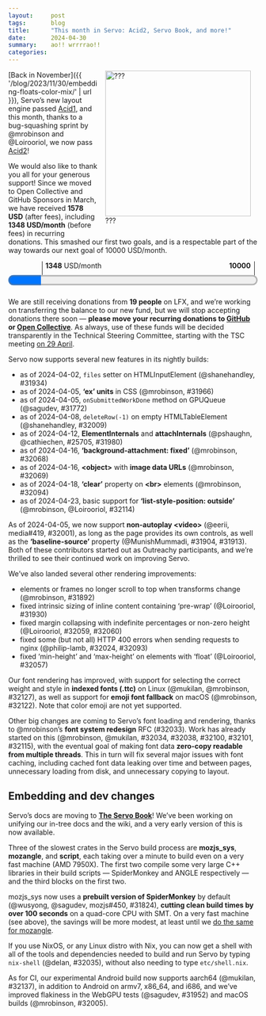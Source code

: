 ```yaml
---
layout:     post
tags:       blog
title:      "This month in Servo: Acid2, Servo Book, and more!"
date:       2024-04-30
summary:    ao!! wrrrrao!!
categories:
---
```


<figure class="_figr" style="max-width: 100%;"><a href="{{ '/img/servo-acid2-202404.png' | url }}"><img src="{{ '/img/servo-acid2-202404.png' | url }}"
    alt="???"></a>
<figcaption>???</figcaption></figure>

[Back in November]({{ '/blog/2023/11/30/embedding-floats-color-mix/' | url }}), Servo’s new layout engine passed [Acid1](http://acid1.acidtests.org), and this month, thanks to a bug-squashing sprint by @mrobinson and @Loirooriol, we now pass [Acid2](https://acid2.acidtests.org)!

<span class=_floatmin></span>We would also like to thank you all for your generous support!
Since we moved to Open Collective and GitHub Sponsors in March, we have received **1578 USD** (after fees), including **1348 USD/month** (before fees) in recurring donations.
This smashed our first two goals, and is a respectable part of the way towards our next goal of 10000 USD/month.

<figure class="_fig" style="width: 100%; margin: 1em 0;"><div class="_flex" style="height: calc(1lh + 3em); flex-flow: column nowrap; text-align: left;">
    <div style="position: relative; text-align: right;">
        <div style="position: absolute; margin-left: calc(100% * 1348 / 10000); padding-left: 0.5em;"><strong>1348</strong> USD/month</div>
        <div style="position: absolute; margin-left: calc(100% * 1348 / 10000); height: calc(1lh + 1.5em); border-left: 1px solid;"></div>
        <div style="position: absolute; margin-left: calc(100% - 0.5em); height: calc(1lh + 1.5em); border-left: 1px solid;"></div>
        <div style="padding-right: 1em;"><strong>10000</strong><!-- USD/month --></div>
    </div>
    <progress value="1348" max="10000" style="transform: scale(3); transform-origin: top left; width: calc(100% / 3);"></progress>
</div></figure>

We are still receiving donations from **19 people** on LFX, and we’re working on transferring the balance to our new fund, but we will stop accepting donations there soon — **please move your recurring donations to [GitHub](https://github.com/sponsors/servo) or [Open Collective](https://opencollective.com/servo)**.
As always, use of these funds will be decided transparently in the Technical Steering Committee, starting with the TSC meeting [on 29 April](https://github.com/servo/project/issues/85).

Servo now supports several new features in its nightly builds:

- as of 2024-04-02, `files` setter on HTMLInputElement (@shanehandley, #31934)
- as of 2024-04-05, **‘ex’ units** in CSS (@mrobinson, #31966)
- as of 2024-04-05, `onSubmittedWorkDone` method on GPUQueue (@sagudev, #31772)
- as of 2024-04-08, `deleteRow(-1)` on empty HTMLTableElement (@shanehandley, #32009)
- as of 2024-04-12, **ElementInternals** and **attachInternals** (@pshaughn, @cathiechen, #25705, #31980)
- as of 2024-04-16, **‘background-attachment: fixed’** (@mrobinson, #32068)
- as of 2024-04-16, **&lt;object>** with **image data URLs** (@mrobinson, #32069)
- as of 2024-04-18, **‘clear’** property on **&lt;br>** elements (@mrobinson, #32094)
- as of 2024-04-23, basic support for **‘list-style-position: outside’** (@mrobinson, @Loirooriol, #32114)

As of 2024-04-05, we now support **non-autoplay &lt;video>** (@eerii, media#419, #32001), as long as the page provides its own controls, as well as the **‘baseline-source’** property (@MunishMummadi, #31904, #31913).
Both of these contributors started out as Outreachy participants, and we’re thrilled to see their continued work on improving Servo.

We’ve also landed several other rendering improvements:

- elements or frames no longer scroll to top when transforms change (@mrobinson, #31892)
- fixed intrinsic sizing of inline content containing ‘pre-wrap’ (@Loirooriol, #31930)
- fixed margin collapsing with indefinite percentages or non-zero height (@Loirooriol, #32059, #32060)
- fixed some (but not all) HTTP 400 errors when sending requests to nginx (@philip-lamb, #32024, #32093)
- fixed ‘min-height’ and ‘max-height’ on elements with ‘float’ (@Loirooriol, #32057)

Our font rendering has improved, with support for selecting the correct weight and style in **indexed fonts (.ttc)** on Linux (@mukilan, @mrobinson, #32127), as well as support for **emoji font fallback** on macOS (@mrobinson, #32122).
Note that color emoji are not yet supported.

Other big changes are coming to Servo’s font loading and rendering, thanks to @mrobinson’s **font system redesign** RFC (#32033).
Work has already started on this (@mrobinson, @mukilan, #32034, #32038, #32100, #32101, #32115), with the eventual goal of making font data **zero-copy readable from multiple threads**.
This in turn will fix several major issues with font caching, including cached font data leaking over time and between pages, unnecessary loading from disk, and unnecessary copying to layout.

## Embedding and dev changes

Servo’s docs are moving to [**The Servo Book**](https://book.servo.org)!
We’ve been working on unifying our in-tree docs and the wiki, and a very early version of this is now available.

Three of the slowest crates in the Servo build process are **mozjs_sys**, **mozangle**, and **script**, each taking over a minute to build even on a very fast machine (AMD 7950X).
The first two compile some very large C++ libraries in their build scripts — SpiderMonkey and ANGLE respectively — and the third blocks on the first two.

mozjs_sys now uses a **prebuilt version of SpiderMonkey** by default (@wusyong, @sagudev, mozjs#450, #31824), **cutting clean build times by over 100 seconds** on a quad-core CPU with SMT.
On a very fast machine (see above), the savings will be more modest, at least until we [do the same for mozangle](https://github.com/servo/mozangle/pull/71#issuecomment-1878567207).

If you use NixOS, or any Linux distro with Nix, you can now get a shell with all of the tools and dependencies needed to build and run Servo by typing `nix-shell` (@delan, #32035), without also needing to type `etc/shell.nix`.

As for CI, our experimental Android build now supports aarch64 (@mukilan, #32137), in addition to Android on armv7, x86_64, and i686, and we’ve improved flakiness in the WebGPU tests (@sagudev, #31952) and macOS builds (@mrobinson, #32005).

<!--
- DONE sponsors
    - open collective: $1578.75, $1164/month, including $1000/month from one anonymous donor
        - 22 recurring donors: 5+5+5+25+10+5+10+5+5+5+10+1+25+5+5+3+5+5+10+5+5+5
        - need to calculate manually or scrape :(
    - github sponsors: $285.47(?), $184/month
        - 18 recurring donors: 100+5+1+15+1+5+5+5+5+1+5+5+1+10+5+5+5+5
        - “monthly estimated income” stat is consistent with this
    - lfx: $2464, $277/month
        - 19 recurring donors: 10+100+5+5+10+10+10+10+25+5+15+12+5+10+10+10+10+5+10
        - need to calculate manually or scrape :(
- DONE acid2
- DONE api
    - DONE video without autoplay (@eerii, media#419, servo#32001)
    - DONE files setter on HTMLInputElement (@shanehandley, #31934)
    - DONE onSubmittedWorkDone method on GPUQueue (@sagudev, #31772)
    - DONE HTMLTableElement deleteRow(-1) (@shanehandley, #32009)
    - DONE ElementInternals and attachInternals (@pshaughn, @cathiechen, #25705, #31980)
- DONE css
    - DONE basic support for ‘list-style-position’ (@mrobinson, @Loirooriol, #32114)
    - DONE ‘baseline-source’ (@MunishMummadi, #31904, #31913)
    - DONE ‘ex’ units (@mrobinson, #31966)
    - DONE ‘background-attachment: fixed’ (@mrobinson, #32068)
    - DONE <object> with image data url (@mrobinson, #32069)
    - DONE ‘clear’ on <br> (@mrobinson, #32094)
- DONE rendering
    - DONE white-space:pre-wrap intrinsic sizing (@Loirooriol, #31930)
    - DONE fix scrolling to top when transforms change (@mrobinson, #31892)
    - DONE fix http 400 from nginx, though host is still broken (@philip-lamb, #32024, #32093)
    - DONE fixes for margin collapsing (@Loirooriol, #32059, #32060)
    - DONE fix for ‘min-height’ and ‘max-height’ on floats (@Loirooriol, #32057)
    - DONE fix for emoji font fallback on macos, except for color (@mrobinson, #32122)
    - DONE fix for selecting the correct weight/style in indexed fonts (ttc) on linux (@mukilan, @mrobinson, #32127)
- wpt
- upgrades
    - stylo (@Loirooriol, #31932, #31991, #32032, #32066, #32089)
- DONE font system rework (@mrobinson, #32033, #32038, #32100, #32101, #32115)
    - DONE platform-independent font data loading (@mrobinson, #32034)
- qt
- ~DONE book
- dev
    - DONE prebuilt spidermonkey (@wusyong, @sagudev, mozjs#450, #31824)
        - 1440406e91684771bb810ead6ac5ae710f55f3ea (main):
            - rm -Rf target/debug
            - nice ./mach build -d  1135.75s user 179.67s system 706% cpu 3:06.10 total
            - /cuffs/code/servo/target/cargo-timings/cargo-timing-20240425T060608Z.html
                - mozjs_sys build script (run) 4.03, mozangle build script (run) 74.25
        - 31e0b33e73fbbe262dd3f442f90f76fd56065a1d (#31824~)
            - rm -Rf target/debug
            - nice ./mach build -d  2288.59s user 198.56s system 1224% cpu 3:23.08 total
            - /cuffs/code/servo/target/cargo-timings/cargo-timing-20240425T061004Z.html
            - rm -Rf target/debug
            - nice ./mach build -d  2299.47s user 200.60s system 1274% cpu 3:16.22 total
            - /cuffs/code/servo/target/cargo-timings/cargo-timing-20240425T062212Z.html
                - mozjs_sys build script (run) 79.89, mozangle build script (run) 26.53(?!)
            - ( set -o nullglob; for i in script mozjs mozjs_sys; do rm -Rfv target/debug/{build,incremental}/$i-* target/debug/deps/{,lib}$i-*; done )
            - nice ./mach build -d  1120.20s user 59.49s system 767% cpu 2:33.74 total
            - /cuffs/code/servo/target/cargo-timings/cargo-timing-20240425T062957Z.html
            - ( set -o nullglob; for i in script mozjs mozjs_sys; do rm -Rfv target/debug/{build,incremental}/$i-* target/debug/deps/{,lib}$i-*; done )
            - MOZJS_FROM_SOURCE=1 nice ./mach build -d  1127.79s user 59.67s system 769% cpu 2:34.34 total
            - /cuffs/code/servo/target/cargo-timings/cargo-timing-20240425T063305Z.html
        - 1440406e91684771bb810ead6ac5ae710f55f3ea (main)
            - rm -Rf target/debug
            - nice ./mach build -d  1151.51s user 180.74s system 712% cpu 3:06.97 total
            - /cuffs/code/servo/target/cargo-timings/cargo-timing-20240425T063749Z.html
            - ( set -o nullglob; for i in script mozjs mozjs_sys; do rm -Rfv target/debug/{build,incremental}/$i-* target/debug/deps/{,lib}$i-*; done )
            - nice ./mach build -d  133.03s user 16.29s system 152% cpu 1:37.80 total
            - /cuffs/code/servo/target/cargo-timings/cargo-timing-20240425T065127Z.html
            - ( set -o nullglob; for i in script mozjs mozjs_sys; do rm -Rfv target/debug/{build,incremental}/$i-* target/debug/deps/{,lib}$i-*; done )
            - MOZJS_FROM_SOURCE=1 nice ./mach build -d  1148.86s user 61.59s system 774% cpu 2:36.37 total
            - /cuffs/code/servo/target/cargo-timings/cargo-timing-20240425T065409Z.html
            - rm -Rf target/debug
            - MOZJS_FROM_SOURCE=1 nice ./mach build -d  2305.98s user 233.66s system 1145% cpu 3:41.67 total
            - /cuffs/code/servo/target/cargo-timings/cargo-timing-20240425T065820Z.html
                - mozjs_sys build script (run) 85.18, mozangle build script (run) 109.47
            - ( set -o nullglob; for i in script mozjs mozjs_sys mozangle; do rm -Rfv target/debug/{build,incremental}/$i-* target/debug/deps/{,lib}$i-*; done )
            - nice ./mach build -d  296.80s user 52.98s system 219% cpu 2:39.27 total
            - /cuffs/code/servo/target/cargo-timings/cargo-timing-20240425T070936Z.html
                - mozjs_sys build script (run) 2.72, mozangle build script (run) 60.8
            - ( set -o nullglob; for i in script mozjs mozjs_sys mozangle; do rm -Rfv target/debug/{build,incremental}/$i-* target/debug/deps/{,lib}$i-*; done )
            - nice ./mach build -d  264.83s user 51.95s system 201% cpu 2:37.45 total
            - /cuffs/code/servo/target/cargo-timings/cargo-timing-20240425T071336Z.html
                - mozjs_sys build script (run) 2.45, mozangle build script (run) 61.93
            - ( set -o nullglob; for i in script mozjs mozjs_sys mozangle; do rm -Rfv target/debug/{build,incremental}/$i-* target/debug/deps/{,lib}$i-*; done )
            - MOZJS_FROM_SOURCE=1 nice ./mach build -d  1311.46s user 103.05s system 755% cpu 3:07.22 total
            - /cuffs/code/servo/target/cargo-timings/cargo-timing-20240425T071833Z.html
                - mozjs_sys build script (run) 66.94, mozangle build script (run) 90.68
            - ( set -o nullglob; for i in script mozjs mozjs_sys mozangle; do rm -Rfv target/debug/{build,incremental}/$i-* target/debug/deps/{,lib}$i-*; done )
            - MOZJS_FROM_SOURCE=1 nice ./mach build -d  1282.49s user 101.69s system 745% cpu 3:05.67 total
            - /cuffs/code/servo/target/cargo-timings/cargo-timing-20240425T072336Z.html
                - mozjs_sys build script (run) 62.73, mozangle build script (run) 89.6
            - ( set -o nullglob; for i in script mozjs mozjs_sys mozangle; do rm -Rfv target/debug/{build,incremental}/$i-* target/debug/deps/{,lib}$i-*; done )
            - MOZJS_FROM_SOURCE=1 taskset -c 12-15,28-31 nice ./mach build -d  1209.04s user 100.57s system 504% cpu 4:19.47 total
            - /cuffs/code/servo/target/cargo-timings/cargo-timing-20240425T072957Z.html
                - mozjs_sys build script (run) 161.53, mozangle build script (run) 160.43
            - ( set -o nullglob; for i in script mozjs mozjs_sys mozangle; do rm -Rfv target/debug/{build,incremental}/$i-* target/debug/deps/{,lib}$i-*; done )
            - taskset -c 12-15,28-31 nice ./mach build -d  318.58s user 51.03s system 226% cpu 2:43.13 total
            - /cuffs/code/servo/target/cargo-timings/cargo-timing-20240425T074159Z.html
                - mozjs_sys build script (run) 2.49, mozangle build script (run) 63.78
            - rm -Rf target/debug
            - taskset -c 12-15,28-31 nice ./mach build -d  1014.52s user 140.40s system 455% cpu 4:13.31 total
            - /cuffs/code/servo/target/cargo-timings/cargo-timing-20240425T075515Z.html
                - mozjs_sys build script (run) 2.74, mozangle build script (run) 84.64
            - rm -Rf target/debug
            - MOZJS_FROM_SOURCE=1 taskset -c 12-15,28-31 nice ./mach build -d  1957.74s user 194.81s system 604% cpu 5:56.37 total
            - /cuffs/code/servo/target/cargo-timings/cargo-timing-20240425T080407Z.html
                - mozjs_sys build script (run) 183.11, mozangle build script (run) 186.81
    - multiple webviews (@wusyong, @delan, @atbrakhi, #31417, #32067)
    - layout thread (@mrobinson, #31937, #32081)
    - DONE webgpu cts flakiness (#31952)
    - DONE macos flakiness (@mrobinson, #32005)
    - DONE nix-shell without etc/shell.nix (@delan, #32035)
    - DONE android aarch64 (@mukilan, #32137)
- outreachy
    - DONE & ‘baseline-source’ (@MunishMummadi, #31904, #31913)
    - DONE & video without autoplay (@eerii, media#419, servo#32001)
- conferences
-->

<!--
fromDate = "2024-03-29";
toDate = "2024-04-23";

>>> top deltas (servo, pp):
margin-padding-clear (3.1pp to 96.6%)
linebox (2.5pp to 93.6%)
normal-flow (2.5pp to 94.0%)
floats-clear (1.8pp to 91.4%)
positioning (1.6pp to 90.1%)
css2 (1.4pp to 78.6%)
css (1.0pp to 65.0%)
all (0.8pp to 57.0%)
floats (0.8pp to 89.2%)
csstext (0.8pp to 49.3%)
csstable (0.4pp to 63.1%)
cssflex (0.1pp to 54.0%)
abspos (0.0pp to 91.0%)
box-display (0.0pp to 84.4%)
cssom (0.0pp to 65.4%)
csspos (-0.2pp to 46.9%)

>>> top cuts in legacy regression (%):
all (-Infinity% from 0.0pp to -0.2pp)
-->

<!--
From https://github.com/servo/servo
 * branch                    HEAD       -> FETCH_HEAD
>>> 2024-03-29T06:14:21Z
    2d5a1cd02ee0c3196875dc52ca55a150a63cc29f	https://github.com/servo/servo/pull/31926	build(deps): bump tokio from 1.36.0 to 1.37.0 (#31926)
?o  4d5bcdc057f178b0bc3de1ef155788b70adb07d8	https://github.com/servo/servo/pull/31929	fix: remove unused imports (#31929)
    72628303fbdfef6bc939904febe6849e8f6066f8	https://github.com/servo/servo/pull/31920	Update servo's testharnessreport (#31920)
    32e82d03828d85ce7b5d5dc4291d62b619def453	https://github.com/servo/servo/pull/31925	build(deps): bump memchr from 2.7.1 to 2.7.2 (#31925)
?o  7ce78f5a74f59ed8a23393a1efcfd26f5264ff17	https://github.com/servo/servo/pull/31915	clippy: Fix some warnings in `script/dom` (#31915)
?o  9303c901594f77e4f9ad8e317e391bc49975d776	https://github.com/servo/servo/pull/31924	clippy: refactor struct literals to use shorthands (#31924)
?o  0728378424e3a28a260207ff43a9c2b3af58df56	https://github.com/servo/servo/pull/31923	clippy: remove unneeded return statements (#31923)
?o  7349ce5b6a4c522d966f5e79f1b097a82db3a575	https://github.com/servo/servo/pull/31922	clippy: Fix manual_map warnings (#31922)
    5d518ca8dc25157aa19aec3d2dacef21ef0c0294	https://github.com/servo/servo/pull/31848	layout: Use `Au` in `ResolvedMargins` and `CollapsedMargin` (#31848)
?o  66ad79501431cf0a5c83b15b7e443c87d780376e	https://github.com/servo/servo/pull/31921	clippy: Fix mem_replace_with_default warnings (#31921)
?o  7100465d1a7251d3d353228d965d1ef2278ac01f	https://github.com/servo/servo/pull/31901	clippy: Fix various clippy warnings in `components/scripts/dom/bindings` (#31901)
?o  18054d0737cc90a0ccf3c1c1c05a76508d374f17	https://github.com/servo/servo/pull/31909	clippy: Fix another set of clippy problems in `components/script/dom` (#31909)
?o  af358f51dbfb80ec8b7bbae4c2da983049420500	https://github.com/servo/servo/pull/31912	clippy: Fix another batch of clippy warnings in `components/scripts` (#31912)
?o  3ddb47e902901514285c89f9a3b53581ca750933	https://github.com/servo/servo/pull/31914	clippy: Fix more clippy warnings in `components/scripts/dom` (#31914)
?o  5aae820f6d68c3e437135eddcb830ac185ec684f	https://github.com/servo/servo/pull/31905	clippy: Fix a few clippy problems in `components/scripts/dom` (#31905)
?o  1bc63801e79273bd976530af498a43f0b9c7c93b	https://github.com/servo/servo/pull/31917	fix redundant closures in component/script/dom (#31917)
?o  f18317078601afad18188f1bad0a33e59ba8303c	https://github.com/servo/servo/pull/31911	clippy: Fix all errors in `components/script` (#31911)
?o  eccb60e548bf522c07546e3abfd55c9442181c6b	https://github.com/servo/servo/pull/31899	deref on an immutable reference (#31899)
>>> 2024-03-30T06:07:58Z
?o  92d9081366d12e79f84353cfa5e6500e3d586d6f	https://github.com/servo/servo/pull/31943	fix: remove unused imports in components/script (#31943)
+++ b7d089930ea075a580a20bede881c677a0ba0fb0	https://github.com/servo/servo/pull/31937	layout: Remove LayoutRPC and query layout via the `Layout` trait (#31937)
+++ 07391e346b0ff3e89485ddc7e8f3c448ef1de4f4	https://github.com/servo/servo/pull/31930	Obey `white-space: pre-wrap` when intrinsically sizing an IFC (#31930)
?o  b0196ad3734149c98cfad89df0864fca3bdf92ce	https://github.com/servo/servo/pull/31894	clippy: Fix a variety of warnings in components/script/dom (#31894)
?o  4a68243f65c4fc32a4d12faa21d9c36e02a05f52	https://github.com/servo/servo/pull/31933	clippy: Fix needless_lifetimes warnings (#31933)
?o  a8976ff00a9a3fd7ed11bcabc765aa2f2aeff0dc	https://github.com/servo/servo/pull/31936	clippy: Fix option_as_ref_deref warnings (#31936)
?o  c3b6d40f90c30e74bec135306e7cfc034123e3df	https://github.com/servo/servo/pull/31935	clippy: Fix len_zero warnings (#31935)
?o  49c6b2668f99c6dac54802a0cc92f9d01457cb6a	https://github.com/servo/servo/pull/31913	wpt: Enable tests in `/css/css-inline/baseline-source/` (#31913)
?o  c4739675d8bf83a83d8e26d5d7527180f003e7d5	https://github.com/servo/servo/pull/31928	clippy: Fix needless_borrow warnings in components/script (#31928)
>>> 2024-03-31T06:12:01Z
+++ fff9ef87e6dcd7ccc17f9c6e9a483b70654e1a41	https://github.com/servo/servo/pull/31932	Update Stylo to 2023-10-16 (#31932)
?o  a7ad92d9a3411e97244b3e1bbd4d939a3af83a32	https://github.com/servo/servo/pull/31946	clippy: Fix `from_over_into` warnings (#31946)
?o  e3d6b66d5fa0d6b076012d282012264906e55ea6	https://github.com/servo/servo/pull/31947	clippy: Fix `match_like_matches` warnings (#31947)
>>> 2024-04-01T06:18:38Z
?o  00c4d798c9619e068119db02910ed80ad9df937b	https://github.com/servo/servo/pull/31955	clippy: Fix a few problems in `components/script/dom` (#31955)
?o  9401102691db1388dfd2e4d7da5ffb69e8c28beb	https://github.com/servo/servo/pull/31958	updated components/layout_thread/lib.rs (#31958)
?o  673eaa569a5d1229a0dfa56861ebe6c8126e7e63	https://github.com/servo/servo/pull/31910	clippy: Fix various clippy problems in `components/scripts/dom` (#31910)
?o  9243e8cf71da1a440e79d9202cab34dec8d7519a	https://github.com/servo/servo/pull/31939	clippy: Fix some issues issues in `ports/servoshell` (#31939)
?o  bd287df0d4846c494df6a18fa558eb19a9e9fdfd	https://github.com/servo/servo/pull/31954	fixed various clippy warnings (#31954)
?o  c3360df9189271eee039f0a74d73e0c2b48a4796	https://github.com/servo/servo/pull/31950	Fixed some clippy warnings in components/script (#31950)
    8c8d68e415bbea24593476d32f4bb7c46016bca3	https://github.com/servo/servo/pull/31951	Update web-platform-tests to revision b'16f18d8135a80e89f2e910ca7548999fa2f7937e' (#31951)
>>> 2024-04-02T06:14:30Z
?o  da3991c8f37251e04ba67dd7e71c3129327dddae	https://github.com/servo/servo/pull/31971	clippy: Fix search_is_some warnings (#31971)
    71f4c5c9166d5957e0edbe1734856cc4d2721cb9	https://github.com/servo/servo/pull/31970	build(deps): bump syn from 2.0.55 to 2.0.57 (#31970)
    4227f2f8a1c0446cca88b68738d297bfffbdebc9	https://github.com/servo/servo/pull/31969	build(deps): bump pin-project-lite from 0.2.13 to 0.2.14 (#31969)
    5008b6c42076eff36178391fd50eb30f259ff075	https://github.com/servo/servo/pull/31967	build(deps): bump xml-rs from 0.8.19 to 0.8.20 (#31967)
?o  0a40a800fde3b3812ba3fd2bdee7dd7271d7ecec	https://github.com/servo/servo/pull/31965	clippy: Fix filter_next warnings (#31965)
?o  c7b73e1ef4dc54ea74d63d3cec0cf7fe0fab218a	https://github.com/servo/servo/pull/31964	clippy: Fix let_and_return warnings (#31964)
?o  0da2508e4d643e7a47ec3b83f9e97b06a3eb3bad	https://github.com/servo/servo/pull/31962	clippy: Allow `too_many_arguments` for all functions (#31962)
+++ 8c1a72f13052ece57fcff4e424dbab58afa9b37e	https://github.com/servo/servo/pull/31934	Update webidl and implement setter for the files property of a file input (#31934)
+++ 8c25336e9af0a1ca32107622d94993f9c834d46c	https://github.com/servo/servo/pull/31952	Override timeout in WebGPU CTS to always be "long" (#31952)
?o  2f5a4354e71a054e219efd99f1a0266ad655b841	https://github.com/servo/servo/pull/31960	clippy: fixed various clippy warnings in `components/scripts`  (#31960)
?o  fd8235e40959622932fd01fe3ade530b7a7e5722	https://github.com/servo/servo/pull/31961	clippy: Fix a few problems in `components/script` (#31961)
?o  52a74287fc3f13f855cdf24c8610cf902a49686b	https://github.com/servo/servo/pull/31959	clippy: Fix a few problems in `components/scripts` (#31959)
>>> 2024-04-03T06:13:49Z
?o  cc082efbfd5b86c0da53c36b0020dfdaced012e7	https://github.com/servo/servo/pull/31974	clippy: Allow `too_many_arguments` for existing functions (#31974)
?o  f613159cbadc57aa79a2bc9925514feab0c61b36	https://github.com/servo/servo/pull/31972	clippy:partialeq_to_none (#31972)
?o  2a517f786bad16a8e5d6e3d1f427a27285e034db	https://github.com/servo/servo/pull/31904	Implementation of baseline-source (#31904)
>>> 2024-04-04T06:10:04Z
+++ 1ed6b96684697cb2816cb7e09158de2e357bc496	https://github.com/servo/servo/pull/31824	Update mozjs (#31824)
?o  31e0b33e73fbbe262dd3f442f90f76fd56065a1d	https://github.com/servo/servo/pull/31986	clippy: Fix `vec_box` warnings in `components/script` (#31986)
?o  fcc7a1be53a2b27af3ae847e6cd773886846da63	https://github.com/servo/servo/pull/31984	clippy: Fix `toplevel_ref_arg` warning in `components/script` (#31984)
?o  37cf4cf207426f9c3b13feb617a14a6c25164894	https://github.com/servo/servo/pull/31945	clippy: Fix several warnings in `components/script/dom/bindings` (#31945)
?o  03b752289ee2edaa886e3113d55ba0fd9d7ced76	https://github.com/servo/servo/pull/31987	clippy: fix warnings in components/compositing (#31987)
    3c249b0d5bb1565e32e5abcf4c0c496462b8ae26	https://github.com/servo/servo/pull/31988	build(deps): bump syn from 2.0.57 to 2.0.58 (#31988)
?o  b228d7869d7cccf7b270657cc3f610f05d157ec8	https://github.com/servo/servo/pull/31983	clippy: Fix option_map_or_none warnings (#31983)
+++ 66878fb834fe7de6d76ebd01b1c9a8d92b04e546	https://github.com/servo/servo/pull/31417	Initial internal support for multiple webviews (#31417)
    18b37e676bcd50f754cd189444080fc547c9d48a	https://github.com/servo/servo/pull/31979	script: Reduce the use of `unsafe` in LayoutDom (#31979)
+++ 8aaff613342568c13e9141758b770788694d2f84	https://github.com/servo/servo/pull/31892	compositing: Send entire scene's scroll offsets when sending WebRender display lists (#31892)
>>> 2024-04-05T06:06:10Z
+++ f902a9fecf42da54e99f18ab87e6bde7427a10b3	https://github.com/servo/servo/pull/32001	Show poster over first video frame if available (#32001)
    c7542b273bc58c616ac1a26bbf911921591eaeff	https://github.com/servo/servo/pull/31998	build(deps): bump servo-media-gstreamer from `c04bb30` to `45756be` (#31998)
    770130a563d1e7bc5da15a6d692c9d0f0763519c	https://github.com/servo/servo/pull/31997	build(deps): bump servo-media from `c04bb30` to `45756be` (#31997)
+++ fe8b23d14a006de5569f967d6d6a78a46d48f367	https://github.com/servo/servo/pull/31966	layout: Add a `FontMetricsProvider` for resolving font-relative units (#31966)
    24c3a2df1eb63a75274eb219128f305aabc236c2	https://github.com/servo/servo/pull/31994	script: Make layout DOM wrappers not generic on layout data (#31994)
?o  df457c43c8f78d18e4e6fbc19910e35f82249b63	https://github.com/servo/servo/pull/31989	Fixed some clippy warning by adding default implementations (#31989)
+++ 62a916ce5c7e3de2c33b52c79a57b1f739c420f5	https://github.com/servo/servo/pull/31772	webgpu: Implement onSubmittedWorkDone (#31772)
    08ef158d4e1c38935eb18dc57de2b953368e0771	https://github.com/servo/servo/pull/31985	script: Split style and layout data in DOM nodes (#31985)
>>> 2024-04-06T06:10:20Z
    1ffa61aabf3b4872ee94f5b01f80fec67b7d6b8c	https://github.com/servo/servo/pull/32006	build(deps): bump ab_glyph from 0.2.23 to 0.2.24 (#32006)
?o  275fad8b78d1eac481f4913f1972e3cc1dc229d3	https://github.com/servo/servo/pull/31953	Clippy: Fix the error of variants having the same prefix. (#31953)
+++ 9ee45425e90812d48801640b195efab76ef68ac4	https://github.com/servo/servo/pull/32005	ci: Retry `hdiutil create` with randomize backoff (#32005)
    77b2e88fb7a2d3e672b5d223ba2ae8f2d15de853	https://github.com/servo/servo/pull/31996	gfx: Do not apply scale to `CoreText` font metrics (#31996)
    14bf1c5434cd4cd9412a601a556e6c757c466b92	https://github.com/servo/servo/pull/31999	build(deps): bump h2 from 0.3.25 to 0.3.26 (#31999)
>>> 2024-04-07T06:09:26Z
    05f1bbf0a92f2cd8495813cff03af227177de858	https://github.com/servo/servo/pull/32010	Update web-platform-tests to revision b'b73a0a32890ff293961eb55bb90ba57a5a711f48' (#32010)
>>> 2024-04-08T06:06:38Z
+++ ddbec46e1fe6716e2cba5e073f62014c22539589	https://github.com/servo/servo/pull/32009	fix: Handle table.deleteRow with no rows (#32009)
?o  e0e34086501068af22f6df00ec9d0d2707a5494c	https://github.com/servo/servo/pull/32007	Fixed some clippy warnings by replacing 'match' with 'if' (#32007)
>>> 2024-04-09T06:10:10Z
    b79e2a0b6575364de01b1f89021aba0ec3fcf399	https://github.com/servo/servo/pull/32021	build(deps): bump cc from 1.0.89 to 1.0.92 (#32021)
    09b20c87b8785f3a4c33f7d506f7533a09d797e5	https://github.com/servo/servo/pull/32022	build(deps): bump getrandom from 0.2.12 to 0.2.14 (#32022)
    309f54a8f8b1053adbe3642e2d6b2c40ef9904e8	https://github.com/servo/servo/pull/32019	build(deps): bump gstreamer-audio from 0.22.0 to 0.22.4 (#32019)
    6b006c015de6e647e1ce0de8c1e78403726e2082	https://github.com/servo/servo/pull/32017	build(deps): bump glib-macros from 0.19.3 to 0.19.4 (#32017)
    20faebace6823513aa92c6fa45f23d259641addb	https://github.com/servo/servo/pull/32016	build(deps): bump downcast-rs from 1.2.0 to 1.2.1 (#32016)
    641699dbd919249b9d0d639ee729f8951b5e8a64	https://github.com/servo/servo/pull/32018	build(deps): bump gstreamer-video from 0.22.1 to 0.22.4 (#32018)
    3d431d9e0f15e47239c68e1a232babf6f94ce8db	https://github.com/servo/servo/pull/32014	build(deps): bump warp from 0.3.6 to 0.3.7 (#32014)
    04a537a2da71734a1b7c23feb7147d025786bdfe	https://github.com/servo/servo/pull/32015	build(deps): bump half from 2.4.0 to 2.4.1 (#32015)
    e38b34a6298f3144e13ff41a5ab2021a35010923	https://github.com/servo/servo/pull/31684	Gamepad: Remove GamepadList and fix dropped connection event on startup (#31684)
>>> 2024-04-10T06:08:25Z
    245269c64942f88bdd26d5962adc5440f2751aa3	https://github.com/servo/servo/pull/32029	build(deps): bump gstreamer from 0.22.3 to 0.22.4 (#32029)
    267320c127a97fa51907e8365970100ed9856d69	https://github.com/servo/servo/pull/32031	build(deps): bump glib from 0.19.3 to 0.19.4 (#32031)
    7f4608b200c11535b1491ffee0cb82bc9d1faa8f	https://github.com/servo/servo/pull/32030	build(deps): bump rustversion from 1.0.14 to 1.0.15 (#32030)
    9e1831876b3871be5b5735593c169b9b296b7803	https://github.com/servo/servo/pull/32028	build(deps): bump backtrace from 0.3.69 to 0.3.71 (#32028)
+++ 586a70887d982f5ec98dd308c3b1cf36ff44773f	https://github.com/servo/servo/pull/31991	Bump Stylo to servo/stylo#28 (#31991)
?o  581913f77eeca88171607c117a6ea32127f5693b	https://github.com/servo/servo/pull/32023	clippy: fix warnings in components/script (#32023)
    8d513cf4c78c9bb984d204f190ad3f9916f925a3	https://github.com/servo/servo/pull/32012	feat: use set_poll, set_wait, set_exit of control_flow (#32012)
    0a8b461dbcd6c2be91e3c8496a0df5f61a4f9750	https://github.com/servo/servo/pull/32013	build(deps): bump uluru from 3.0.0 to 3.1.0 (#32013)
    810d76460c3e00521f1b02a46f770de5f509ef3f	https://github.com/servo/servo/pull/32020	build(deps): bump bumpalo from 3.15.4 to 3.16.0 (#32020)
    dd9f62adcc2db74e473ba1d385c2005b9c0fd25f	https://github.com/servo/servo/pull/31981	chore: Clean up use of `gfx` and `constellation` types (#31981)
>>> 2024-04-11T06:06:45Z
    d9f067e998671d16a0274c2a7c8227fec96a4607	https://github.com/servo/servo/pull/32041	build(deps): bump combine from 4.6.6 to 4.6.7 (#32041)
    29a73968780edd884f8879aac6b36e511bf30807	https://github.com/servo/servo/pull/32042	build(deps): bump anyhow from 1.0.81 to 1.0.82 (#32042)
    927faec82e7e80cc55326a1dd70a1c43a2f782a6	https://github.com/servo/servo/pull/32044	build(deps): bump cfg-expr from 0.15.7 to 0.15.8 (#32044)
    797b3f9618cc580a3b73ec56688ea23e896904f3	https://github.com/servo/servo/pull/32043	build(deps): bump encoding_rs from 0.8.33 to 0.8.34 (#32043)
    fb3b3032aee3a0c12d65018b35c03fd3f23b02fc	https://github.com/servo/servo/pull/32040	build(deps): bump quote from 1.0.35 to 1.0.36 (#32040)
+++ 5acfce5b89d3795a2080e1d2ffd8479e9b10e12b	https://github.com/servo/servo/pull/32032	Upgrade Stylo to 2023-12-01 (#32032)
?o  89a48205197a059c05f1ec6f07c14d82fb94d16b	https://github.com/servo/servo/pull/32025	Fixed some clippy warnings in components (#32025)
>>> 2024-04-12T06:11:16Z
+++ 10ec8565eaa0e9e86d3a6506ab1e83d5a41f51c8	https://github.com/servo/servo/pull/32024	Fixes for HTTP header compliance. (#32024)
?o  62a25fdcc4165ecafc6f40adc8a3e2c47838e4a3	https://github.com/servo/servo/pull/32051	clippy: Fix question_mark warning (#32051)
?o  9db9dddb882e4456c3e41146d646d34200610fda	https://github.com/servo/servo/pull/32053	clippy: Fix iter_cloned_collect warning (#32053)
?o  b3d992439647733ca76608969795adfd639146ed	https://github.com/servo/servo/pull/32056	clippy: Fix `redundant_*` warnings (#32056)
?o  e3ad76d99403903d6081afd15e563dd2c08d89df	https://github.com/servo/servo/pull/32052	clippy: Fix needless_late_init warning (#32052)
?o  e8e909b78c4c165ac9bcf74f834a5c7aae12f52d	https://github.com/servo/servo/pull/32049	clippy: Fix needless_lifetimes warning (#32049)
    0a860bd92874f0eb4ab3756b14feb5eab68e9885	https://github.com/servo/servo/pull/32055	build(deps): bump pathfinder_simd from 0.5.2 to 0.5.3 (#32055)
    cd642f2e6b1416609c8c152fbfaa3ce8081f5122	https://github.com/servo/servo/pull/32054	build(deps): bump jobserver from 0.1.28 to 0.1.29 (#32054)
+++ 4e4a4c0a28fb571991470f26ea82b8a897153788	https://github.com/servo/servo/pull/31980	Implement form-associated custom elements and their ElementInternals (#31980)
    2eb959a159874fa62a0844b31791698b74f3c959	https://github.com/servo/servo/pull/32045	Update core-graphics (#32045)
>>> 2024-04-13T06:08:15Z
    b74664d2428d1a0b3136952e4b10c54960fc7dfa	https://github.com/servo/servo/pull/32063	build(deps): bump allocator-api2 from 0.2.16 to 0.2.18 (#32063)
+++ bc7cced03c982cc32c941fec40e66fb5814470cb	https://github.com/servo/servo/pull/32060	Element collapsing thru should collapse with its children (#32060)
+++ 95654b789cce4acb1bb7b755053c4ae6b1cdc07e	https://github.com/servo/servo/pull/32059	Treat indefinite percentages as auto for margin collapse (#32059)
+++ efa0d457574f02dfbe2403f501a4626acdcb64db	https://github.com/servo/servo/pull/32038	Remove `FontContextHandle` (#32038)
+++ e9591ce62f210d374463bdf1a6d956e19cca81f0	https://github.com/servo/servo/pull/32057	Obey min-height and max-height on floated elements (#32057)
?o  88d4aff5958229f692bfa8c83be0bf731a36e25e	https://github.com/servo/servo/pull/32058	clippy: Fix `comparison_*` warnings (#32058)
    509b858f15e4d78b019c5da654f29072e96de0ee	https://github.com/servo/servo/pull/32050	mach: Remove unused `--angle` command line argument (#32050)
>>> 2024-04-14T06:29:46Z
    5083f3c4fb6d9cf3a149809d883b4cebdc6a939b	https://github.com/servo/servo/pull/32071	Update web-platform-tests to revision b'daa07cf3c47652ed67e637f2a39bbc34f91cfe10' (#32071)
+++ a5e97525a0b924c8031cd277dfdf85ea9e17a6bc	https://github.com/servo/servo/pull/32066	Upgrade Stylo to 2024-01-16 (#32066)
    93bb276602e8abd5baaec88d295a047ca449bf1d	https://github.com/servo/servo/pull/32065	Update some dependencies (#32065)
>>> 2024-04-15T06:05:22Z
>>> 2024-04-16T06:06:39Z
+++ 8bcb316c92d680d4873152e5ec15a63bb4f33220	https://github.com/servo/servo/pull/32068	layout: Add support for `background-attachment: fixed` (#32068)
+++ f3790415974bd1318ff2c2a66ab9b169c5b4c2fe	https://github.com/servo/servo/pull/32069	layout: Add support for `<object>` with image data URLs (#32069)
    a77c15ee1613d1682affea55a3e821e42ccf71f0	https://github.com/servo/servo/pull/32087	build(deps): bump proc-macro2 from 1.0.79 to 1.0.80 (#32087)
    1311c2634499c9a3819471dbfc15f94ca7f02c56	https://github.com/servo/servo/pull/32085	build(deps): bump ab_glyph from 0.2.24 to 0.2.25 (#32085)
    2f0c6c41d563b154e86d1f43542895ae78636bdb	https://github.com/servo/servo/pull/32084	build(deps): bump cc from 1.0.92 to 1.0.94 (#32084)
    c2b40b5632fc0362dee4f5bcd1ea8ceb573bad7a	https://github.com/servo/servo/pull/32082	build(deps): bump jobserver from 0.1.29 to 0.1.30 (#32082)
    1898394cb363114e67ba2ea1ae8cff2802062c8f	https://github.com/servo/servo/pull/32037	Keep 1st collapsible space after a preserved one (#32037)
+++ 5083dc7d170b1c1b9c27a278400ec2e7b5ae17cd	https://github.com/servo/servo/pull/32067	Add minibrowser update on window resize event (#32067)
>>> 2024-04-17T06:09:15Z
+++ 6b2fa91357ea289d03e206018389c43ffd836047	https://github.com/servo/servo/pull/32034	gfx: Remove `FontTemplateData` (#32034)
    689c14471430bb331ff0d46d5be7e16b81a1de54	https://github.com/servo/servo/pull/32099	build(deps): bump clipboard-win from 5.3.0 to 5.3.1 (#32099)
    2d7f764d7f39f4280d9c6f3555a23563fa638395	https://github.com/servo/servo/pull/32098	build(deps): bump prettyplease from 0.2.17 to 0.2.19 (#32098)
    544fb0c4baf0ffd0ce0777a3c2901365179e8fd1	https://github.com/servo/servo/pull/32097	build(deps): bump syn from 2.0.58 to 2.0.59 (#32097)
    c7ad74a9af321a238d6cb37c5a58659c7be30c57	https://github.com/servo/servo/pull/32096	build(deps): bump serde_json from 1.0.115 to 1.0.116 (#32096)
+++ 7a507a4d5b35e572916bb387a5d2fb0c642660fa	https://github.com/servo/servo/pull/32093	Backout `Host`-header related change from #32024. (#32093)
+++ f5bdfdfe94d05dfb7a98063304fe5b9b01229aba	https://github.com/servo/servo/pull/32089	Upgrade Stylo to 2024-03-01 (#32089)
    0678136b17d2e5f761a632db49d2177073b4ceea	https://github.com/servo/servo/pull/32083	build(deps): bump chrono from 0.4.37 to 0.4.38 (#32083)
    4cc1ecd2a1d0233b30451e06f00ad291524fabd5	https://github.com/servo/servo/pull/32088	build(deps): bump either from 1.10.0 to 1.11.0 (#32088)
>>> 2024-04-18T06:09:20Z
+++ 5393d30a8eb92f0a62ca37bb1486927fdf3604ff	https://github.com/servo/servo/pull/32101	Simplify `FontHandle` and rename it to `PlatformFont` (#32101)
    e9e46f4c0bf54c9ed1ba70c33cc9bcfe33c5e1c7	https://github.com/servo/servo/pull/32105	build(deps): bump proc-macro2 from 1.0.80 to 1.0.81 (#32105)
    03a64cf06c72292bb318bad6634a32200a007b73	https://github.com/servo/servo/pull/32104	build(deps): bump serde from 1.0.197 to 1.0.198 (#32104)
+++ 4ec61c2cdc46d73a3047f4f7e2454465e022420c	https://github.com/servo/servo/pull/32094	layout: Add support for `clear` on `<br>` elements (#32094)
+++ 83dec920dd5cd0cd3907a794e79c826b6521c054	https://github.com/servo/servo/pull/32100	Rename `FontTemplateInfo` to `FontTemplateAndWebRenderFontKey` (#32100)
+++ ab2b001265d9e9ec92542812bf301c6642f0595b	https://github.com/servo/servo/pull/32035	Nix: allow nix-shell without explicit path to shell.nix (#32035)
>>> 2024-04-19T06:06:21Z
?o  21ea6d21f0f3bcb2e736082e397ef99cf9ecd051	https://github.com/servo/servo/pull/32113	clippy: Fix `explicit_auto_deref` warnings in `components/script` (#32113)
    5ac756fd090cb72a53f482c62170a66794e56e78	https://github.com/servo/servo/pull/32111	build(deps): bump syn from 2.0.59 to 2.0.60 (#32111)
?o  2a967119c7608d110bbdc57eaee5ab683b77ac78	https://github.com/servo/servo/pull/32110	clippy: Fix `map_flatten` warning in `components/script` (#32110)
?o  f89c53bd51ab3dbbdaa32f23c63afc506eefad14	https://github.com/servo/servo/pull/32108	clippy: Fix clone_on_copy warnings (#32108)
>>> 2024-04-20T06:07:51Z
    bcf538dbc87eb7b8d77aba43f86b5965b5c07b44	https://github.com/servo/servo/pull/32116	build(deps): bump rustls from 0.21.10 to 0.21.11 (#32116)
    96c9a2a8bb9d33ce86c2654e8232eb632a89e888	https://github.com/servo/servo/pull/31948	layout: Have `current_block_direction_position` in `PlacementState` use `Au` (#31948)
?o  007a72fe4de1901feec920e7ca995bbe8f56ef48	https://github.com/servo/servo/pull/32107	Fixed some clippy warnings in components (#32107)
    f70413baba624751c76df97d269bdb9fa0bf3495	https://github.com/servo/servo/pull/32048	script: Add an implementation of `Default` for `Documents` (#32048)
?o  df4c56efa493651cbaa413b90b4cbf2ff92c0c21	https://github.com/servo/servo/pull/32109	clippy: Fix collapsible_if warning (#32109)
>>> 2024-04-21T06:05:58Z
>>> 2024-04-22T06:08:44Z
    025a98773223412edd8a0032a44c60ee84d69eee	https://github.com/servo/servo/pull/32124	docs: update README instructions for updating WPT (#32124)
    a7838ae7ccb5e2d8b02f047ce9e5263195b366ab	https://github.com/servo/servo/pull/32119	layout: Have `TextRun::glyph_run_is_preserved_newline` take into account `TextRunSegment` offset (#32119)
    fa92b0f65f5cbc016474eae16ef5c387edd27f89	https://github.com/servo/servo/pull/32123	test: add WPT user-timing tests (#32123)
    f3c2edb743ca44ad6aacdb5dd4e2319f6bb1a77c	https://github.com/servo/servo/pull/32121	Update web-platform-tests to revision b'015f19c5b653f51f2e38ebe97ec0ff62523f57de' (#32121)
>>> 2024-04-23T06:09:11Z
    7ca920927c7e5f25e59557f825c4774381750e01	https://github.com/servo/servo/pull/32135	build(deps): bump thiserror from 1.0.58 to 1.0.59 (#32135)
    a0640c8524b471462af8a352d87c38fa63337914	https://github.com/servo/servo/pull/32130	Address issues uncovered by rust-1.78 beta (#32130)
    f65010c97d50f0e2172c9d4477cc702099d44263	https://github.com/servo/servo/pull/32136	build(deps): bump cc from 1.0.94 to 1.0.95 (#32136)
    60fcb033fffa954a66d8f406d2551ac370df0b00	https://github.com/servo/servo/pull/32133	build(deps): bump rustix from 0.38.32 to 0.38.33 (#32133)
    8a4b419e3a081ee85158d6aec9f6312163c40ed0	https://github.com/servo/servo/pull/32134	build(deps): bump jobserver from 0.1.30 to 0.1.31 (#32134)
+++ 7d63c7607f12e6ef89e748b360e8e9265eae577b	https://github.com/servo/servo/pull/32081	script_layout: Remove script to layout messages (#32081)
+++ 97376e6d96abcbdfd30f3a91ec5aee7ce2add178	https://github.com/servo/servo/pull/32114	layout: Add a basic support for `list-style-position: outside` (#32114)
+++ 363651c7f756e7b47281bbe22fda21b7ccfda7e3	https://github.com/servo/servo/pull/32122	fonts: Fix emoji font selection on macOS (#32122)
+++ 821893b2eecfc72918ab8154c3cb61cd45d53857	https://github.com/servo/servo/pull/32127	fonts: Rework platform font initialization (#32127)
    25b182c372427e798954b814b0f1a0875ab43f98	https://github.com/servo/servo/pull/32120	fix(user-timing): fix clearing marks/measures by name (#32120)
    f9e154af5543063e4a168b92948d1009c73f2bf3	https://github.com/servo/servo/pull/32125	Fix InsertRule to use the right CssRuleTypes (#32125)
?o  67f239d1bab9e866539ea4ef76a1d40bcbeb7d53	https://github.com/servo/servo/pull/32126	clippy: fix several lint warns (#32126)
>>> 2024-04-24T06:11:08Z
    22729446270c4a748f3020ccf09570a1412e2df9	https://github.com/servo/servo/pull/32139	build(deps): bump freetype from 0.7.1 to 0.7.2 (#32139)
    2781728e90ef6301974874b49ba066ca97c05fec	https://github.com/servo/servo/pull/32140	build(deps): bump rustix from 0.38.33 to 0.38.34 (#32140)
    925d9420364c62c5781dd77bef35546bba536abe	https://github.com/servo/servo/pull/32138	build(deps): bump winapi-util from 0.1.6 to 0.1.7 (#32138)
+++ 3b1bbc1aaf194c6344de24949bf09108de997e06	https://github.com/servo/servo/pull/32137	android: add CI build for aarch64 (#32137)
+++ de47dfe5c106984efb996fe0989d59180187624f	https://github.com/servo/servo/pull/32115	fonts: Merge multiple methods into `PlatformFont::descriptor()` (#32115)
-->

<style>
    /* guaranteed minimum width for first paragraph after a float */
    ._floatmin {
        display: block;
        width: 13em;
        overflow: hidden;
    }
    ._none {
        display: none;
    }
    ._fig:not(#specificity) {
        width: 33em;
        max-width: 100%;
        margin: 1em auto;
    }
    ._fig > ._flex {
        display: flex;
    }
    ._fig._min {
        width: min-content;
    }
    ._fig table {
        text-align: initial;
    }
    ._fig figcaption._notes {
        text-align: left;
        width: max-content;
        max-width: 100%;
    }
    ._figl:not(#specificity),
    ._figr:not(#specificity) {
        margin: 0 1em 1em;
    }
    ._figl {
        float: left;
    }
    ._figr {
        float: right;
    }
    ._figl > figcaption,
    ._figr > figcaption,
    ._figl > iframe,
    ._figr > iframe,
    ._figl > video,
    ._figr > video,
    ._figl > a > img,
    ._figr > a > img {
        width: 21em;
        max-width: 100%;
    }
    ._runin {
        margin-bottom: 1em;
    }
    ._runin > p,
    ._runin > h2 {
        display: inline;
    }
    ._correction {
        max-width: 33em;
        margin: 1em auto;
        border-bottom: 1px solid;
        padding-bottom: 1em;
    }
    ._note {
        margin: 1em 1em;
        border-left: 1px solid;
        padding-left: 1em;
        opacity: 0.75;
    }
</style>
